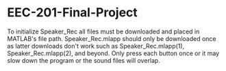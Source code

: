 # EEC-201-Final-Project
To initialize Speaker_Rec all files must be downloaded and placed in MATLAB's file path.
Speaker_Rec.mlapp should only be downloaded once as latter downloads don't work such as Speaker_Rec.mlapp(1), Speaker_Rec.mlapp(2), and beyond.
Only press each button once or it may slow down the program or the sound files will overlap.
